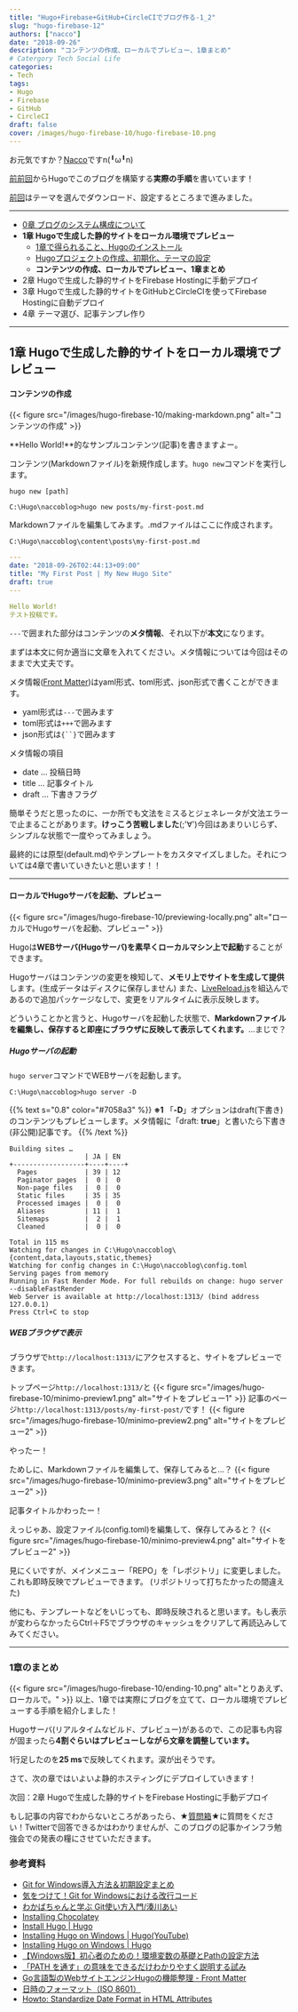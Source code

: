 ```yaml
---
title: "Hugo+Firebase+GitHub+CircleCIでブログ作る-1_2"
slug: "hugo-firebase-12"
authors: ["nacco"]
date: "2018-09-26"
description: "コンテンツの作成、ローカルでプレビュー、1章まとめ"
# Catergory Tech Social Life
categories:
- Tech
tags:
- Hugo
- Firebase
- GitHub
- CircleCI
draft: false
cover: /images/hugo-firebase-10/hugo-firebase-10.png
---
```


お元気ですか？[Nacco](https://twitter.com/climbing_nacco)ですn(╹ω╹n)

[前前回](../hugo-firebase-10)からHugoでこのブログを構築する**実際の手順**を書いています！

[前回](../hugo-firebase-11)はテーマを選んでダウンロード、設定するところまで進みました。

---

- [0章 ブログのシステム構成について](../hugo-firebase-00)
- **1章 Hugoで生成した静的サイトをローカル環境でプレビュー**
  - [1章で得られること、Hugoのインストール](../hugo-firebase-10)
  - [Hugoプロジェクトの作成、初期化、テーマの設定](../hugo-firebase-11)
  - **コンテンツの作成、ローカルでプレビュー、1章まとめ**
- 2章 Hugoで生成した静的サイトをFirebase Hostingに手動デプロイ
- 3章 Hugoで生成した静的サイトをGitHubとCircleCIを使ってFirebase Hostingに自動デプロイ
- 4章 テーマ選び、記事テンプレ作り

---
## 1章 Hugoで生成した静的サイトをローカル環境でプレビュー

#### コンテンツの作成
{{< figure src="/images/hugo-firebase-10/making-markdown.png" alt="コンテンツの作成" >}}

**Hello World!**的なサンプルコンテンツ(記事)を書きますよー。

コンテンツ(Markdownファイル)を新規作成します。`hugo new`コマンドを実行します。

`hugo new [path]`
```
C:\Hugo\naccoblog>hugo new posts/my-first-post.md
```

Markdownファイルを編集してみます。.mdファイルはここに作成されます。

`C:\Hugo\naccoblog\content\posts\my-first-post.md`

```yaml
---
date: "2018-09-26T02:44:13+09:00"
title: "My First Post | My New Hugo Site"
draft: true
---

Hello World!
テスト投稿です。

```

`---`で囲まれた部分はコンテンツの**メタ情報**、それ以下が**本文**になります。

まずは本文に何か適当に文章を入れてください。メタ情報については今回はそのままで大丈夫です。

メタ情報([Front Matter](https://gohugo.io/content-management/front-matter/#front-matter-formats))はyaml形式、toml形式、json形式で書くことができます。

- yaml形式は`---`で囲みます
- toml形式は`+++`で囲みます
- json形式は`{``}`で囲みます

メタ情報の項目

- date … 投稿日時
- title … 記事タイトル
- draft … 下書きフラグ

簡単そうだと思ったのに、一か所でも文法をミスるとジェネレータが文法エラーで止まることがあります。**けっこう苦戦しました**(;'∀')今回はあまりいじらず、シンプルな状態で一度やってみましょう。

最終的には原型(default.md)やテンプレートをカスタマイズしました。それについては4章で書いていきたいと思います！！

---
#### ローカルでHugoサーバを起動、プレビュー
{{< figure src="/images/hugo-firebase-10/previewing-locally.png" alt="ローカルでHugoサーバを起動、プレビュー" >}}

Hugoは**WEBサーバ(Hugoサーバ)を素早くローカルマシン上で起動**することができます。

Hugoサーバはコンテンツの変更を検知して、**メモリ上でサイトを生成して提供**します。(生成データはディスクに保存しません)
また、[LiveReload.js](https://gohugo.io/getting-started/usage/#livereload)を組込んであるので追加パッケージなしで、変更をリアルタイムに表示反映します。

どういうことかと言うと、Hugoサーバを起動した状態で、**Markdownファイルを編集し、保存すると即座にブラウザに反映して表示してくれます。**…まじで？

##### Hugoサーバの起動
`hugo server`コマンドでWEBサーバを起動します。
```
C:\Hugo\naccoblog>hugo server -D
```
{{% text s="0.8" color="#7058a3" %}}
**※1** 「**-D**」オプションはdraft(下書き)のコンテンツもプレビューします。メタ情報に「draft: **true**」と書いたら下書き(非公開)記事です。
{{% /text %}}
```
Building sites …
                   | JA | EN
+------------------+----+----+
  Pages            | 39 | 12
  Paginator pages  |  0 |  0
  Non-page files   |  0 |  0
  Static files     | 35 | 35
  Processed images |  0 |  0
  Aliases          | 11 |  1
  Sitemaps         |  2 |  1
  Cleaned          |  0 |  0

Total in 115 ms
Watching for changes in C:\Hugo\naccoblog\{content,data,layouts,static,themes}
Watching for config changes in C:\Hugo\naccoblog\config.toml
Serving pages from memory
Running in Fast Render Mode. For full rebuilds on change: hugo server --disableFastRender
Web Server is available at http://localhost:1313/ (bind address 127.0.0.1)
Press Ctrl+C to stop
```
##### WEBブラウザで表示

ブラウザで`http://localhost:1313/`にアクセスすると、サイトをプレビューできます。

トップページ`http://localhost:1313/`と
{{< figure src="/images/hugo-firebase-10/minimo-preview1.png" alt="サイトをプレビュー1" >}}
記事のページ`http://localhost:1313/posts/my-first-post/`です！
{{< figure src="/images/hugo-firebase-10/minimo-preview2.png" alt="サイトをプレビュー2" >}}

やったー！

ためしに、Markdownファイルを編集して、保存してみると…？
{{< figure src="/images/hugo-firebase-10/minimo-preview3.png" alt="サイトをプレビュー2" >}}

記事タイトルかわったー！

えっじゃあ、設定ファイル(config.toml)を編集して、保存してみると？
{{< figure src="/images/hugo-firebase-10/minimo-preview4.png" alt="サイトをプレビュー2" >}}

見にくいですが、メインメニュー「REPO」を「レポジトリ」に変更しました。これも即時反映でプレビューできます。
(リポジトリって打ちたかったの間違えた)

他にも、テンプレートなどをいじっても、即時反映されると思います。もし表示が変わらなかったらCtrl＋F5でブラウザのキャッシュをクリアして再読込みしてみてください。

---

### 1章のまとめ
{{< figure src="/images/hugo-firebase-10/ending-10.png" alt="とりあえず、ローカルで。" >}}
以上、1章では実際にブログを立てて、ローカル環境でプレビューする手順を紹介しました！

Hugoサーバ(リアルタイムなビルド、プレビュー)があるので、この記事も内容が固まったら**4割ぐらいはプレビューしながら文章を調整しています。**

1行足したのを**25 ms**で反映してくれます。涙が出そうです。

さて、次の章ではいよいよ静的ホスティングにデプロイしていきます！

次回：2章 Hugoで生成した静的サイトをFirebase Hostingに手動デプロイ

もし記事の内容でわからないところがあったら、★[質問箱](https://peing.net/ja/climbing_nacco?event=0)★に質問をください！Twitterで回答できるかはわかりませんが、このブログの記事かインフラ勉強会での発表の糧にさせていただきます。

### 参考資料
- [Git for Windows導入方法＆初期設定まとめ](http://vdeep.net/git-for-windows)
- [気をつけて！Git for Windowsにおける改行コード](https://qiita.com/uggds/items/00a1974ec4f115616580)
- [わかばちゃんと学ぶ Git使い方入門/湊川あい](http://amzn.asia/d/bnr4b23)
- [Installing Chocolatey](https://chocolatey.org/install#install-with-powershellexe)
- [Install Hugo | Hugo](https://gohugo.io/getting-started/installing)
- [Installing Hugo on Windows | Hugo(YouTube)](https://youtu.be/G7umPCU-8xc)
- [Installing Hugo on Windows | Hugo](https://gohugo.io/getting-started/installing#windows)
- [【Windows版】初心者のための！環境変数の基礎とPathの設定方法](https://yukiwet.com/setpath/)
- [「PATH を通す」の意味をできるだけわかりやすく説明する試み](https://qiita.com/sta/items/63e1048025d1830d12fd)
- [Go言語製のWebサイトエンジンHugoの機能整理 - Front Matter](http://tbpgr.hatenablog.com/entry/2015/08/12/224727)
- [日時のフォーマット（ISO 8601）](https://qiita.com/kidatti/items/272eb962b5e6025fc51e)
- [Howto: Standardize Date Format in HTML Attributes](https://discourse.gohugo.io/t/howto-standardize-date-format-in-html-attributes/758)